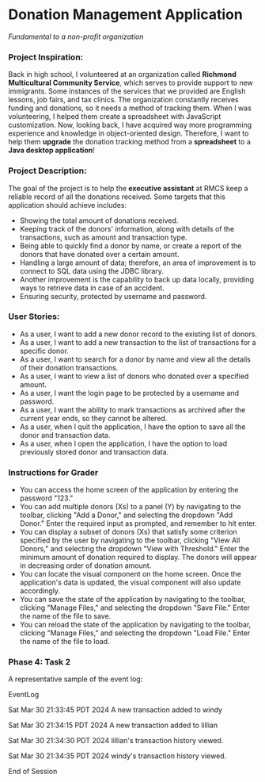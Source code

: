 # Donation Management Application
*Fundamental to a non-profit organization*

### Project Inspiration:
Back in high school, I volunteered at an organization called **Richmond Multicultural Community Service**, which serves
to provide support to new immigrants. Some instances of the services that we provided are English lessons, job fairs,
and tax clinics. The organization constantly receives funding and donations, so it needs a method of tracking them. When 
I was volunteering, I helped them create a spreadsheet with JavaScript customization. Now, looking back, I have acquired 
way more programming experience and knowledge in object-oriented design. Therefore, I want to help them **upgrade** the 
donation tracking method from a **spreadsheet** to a **Java desktop application**!

### Project Description:
The goal of the project is to help the **executive assistant** at RMCS keep a reliable record of all the donations 
received. Some targets that this application should achieve includes:
- Showing the total amount of donations received. 
- Keeping track of the donors' information, along with details of the transactions, such as amount and transaction type. 
- Being able to quickly find a donor by name, or create a report of the donors that have donated over a certain amount. 
- Handling a large amount of data; therefore, an area of improvement is to connect to SQL data using the JDBC library.
- Another improvement is the capability to back up data locally, providing ways to retrieve data in case of an accident.
- Ensuring security, protected by username and password.

### User Stories:

- As a user, I want to add a new donor record to the existing list of donors. 
- As a user, I want to add a new transaction to the list of transactions for a specific donor. 
- As a user, I want to search for a donor by name and view all the details of their donation transactions. 
- As a user, I want to view a list of donors who donated over a specified amount. 
- As a user, I want the login page to be protected by a username and password.
- As a user, I want the ability to mark transactions as archived after the current year ends, so they cannot be altered.
- As a user, when I quit the application, I have the option to save all the donor and transaction data.
- As a user, when I open the application, I have the option to load previously stored donor and transaction data.

### Instructions for Grader

- You can access the home screen of the application by entering the password "123."
- You can add multiple donors (Xs) to a panel (Y) by navigating to the toolbar, clicking "Add a Donor," and 
selecting the dropdown "Add Donor." Enter the required input as prompted, and remember to hit enter.
- You can display a subset of donors (Xs) that satisfy some criterion specified by the user by navigating to the 
toolbar, clicking "View All Donors," and selecting the dropdown "View with Threshold." Enter the minimum amount of 
donation required to display. The donors will appear in decreasing order of donation amount. 
- You can locate the visual component on the home screen. Once the application's data is updated, the visual component
will also update accordingly. 
- You can save the state of the application by navigating to the toolbar, clicking "Manage Files," and selecting the 
dropdown "Save File." Enter the name of the file to save. 
- You can reload the state of the application by navigating to the toolbar, clicking "Manage Files," and selecting the
dropdown "Load File." Enter the name of the file to load.

### Phase 4: Task 2
A representative sample of the event log:

EventLog

Sat Mar 30 21:33:45 PDT 2024
A new transaction added to windy

Sat Mar 30 21:34:15 PDT 2024
A new transaction added to lillian

Sat Mar 30 21:34:30 PDT 2024
lillian's transaction history viewed.

Sat Mar 30 21:34:35 PDT 2024
windy's transaction history viewed.

End of Session